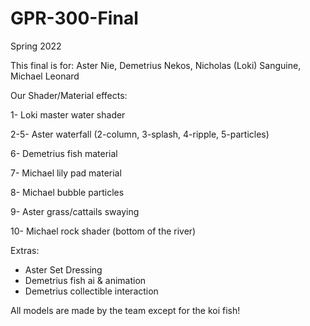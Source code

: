 # GPR-300-Final

Spring 2022

This final is for:
Aster Nie, Demetrius Nekos, Nicholas (Loki) Sanguine, Michael Leonard


Our Shader/Material effects:

1- Loki master water shader

2-5- Aster waterfall (2-column, 3-splash, 4-ripple, 5-particles)

6- Demetrius fish material

7- Michael lily pad material

8- Michael bubble particles

9- Aster grass/cattails swaying

10- Michael rock shader (bottom of the river)

Extras:
- Aster Set Dressing
- Demetrius fish ai & animation
- Demetrius collectible interaction

All models are made by the team except for the koi fish!
